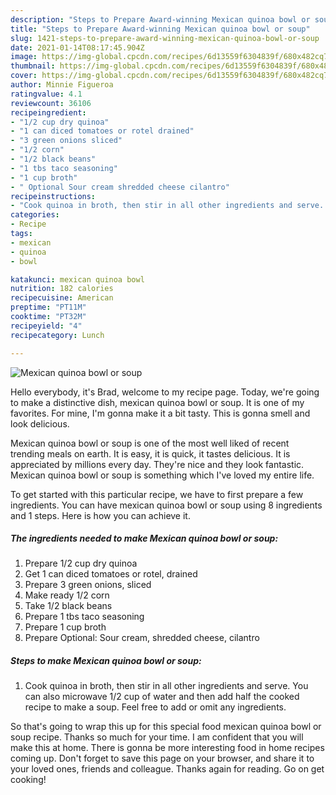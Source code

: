 ```yaml
---
description: "Steps to Prepare Award-winning Mexican quinoa bowl or soup"
title: "Steps to Prepare Award-winning Mexican quinoa bowl or soup"
slug: 1421-steps-to-prepare-award-winning-mexican-quinoa-bowl-or-soup
date: 2021-01-14T08:17:45.904Z
image: https://img-global.cpcdn.com/recipes/6d13559f6304839f/680x482cq70/mexican-quinoa-bowl-or-soup-recipe-main-photo.jpg
thumbnail: https://img-global.cpcdn.com/recipes/6d13559f6304839f/680x482cq70/mexican-quinoa-bowl-or-soup-recipe-main-photo.jpg
cover: https://img-global.cpcdn.com/recipes/6d13559f6304839f/680x482cq70/mexican-quinoa-bowl-or-soup-recipe-main-photo.jpg
author: Minnie Figueroa
ratingvalue: 4.1
reviewcount: 36106
recipeingredient:
- "1/2 cup dry quinoa"
- "1 can diced tomatoes or rotel drained"
- "3 green onions sliced"
- "1/2 corn"
- "1/2 black beans"
- "1 tbs taco seasoning"
- "1 cup broth"
- " Optional Sour cream shredded cheese cilantro"
recipeinstructions:
- "Cook quinoa in broth, then stir in all other ingredients and serve. You can also microwave 1/2 cup of water and then add half the cooked recipe to make a soup. Feel free to add or omit any ingredients."
categories:
- Recipe
tags:
- mexican
- quinoa
- bowl

katakunci: mexican quinoa bowl 
nutrition: 182 calories
recipecuisine: American
preptime: "PT11M"
cooktime: "PT32M"
recipeyield: "4"
recipecategory: Lunch

---
```



![Mexican quinoa bowl or soup](https://img-global.cpcdn.com/recipes/6d13559f6304839f/680x482cq70/mexican-quinoa-bowl-or-soup-recipe-main-photo.jpg)

Hello everybody, it's Brad, welcome to my recipe page. Today, we're going to make a distinctive dish, mexican quinoa bowl or soup. It is one of my favorites. For mine, I'm gonna make it a bit tasty. This is gonna smell and look delicious.



Mexican quinoa bowl or soup is one of the most well liked of recent trending meals on earth. It is easy, it is quick, it tastes delicious. It is appreciated by millions every day. They're nice and they look fantastic. Mexican quinoa bowl or soup is something which I've loved my entire life.


To get started with this particular recipe, we have to first prepare a few ingredients. You can have mexican quinoa bowl or soup using 8 ingredients and 1 steps. Here is how you can achieve it.

<!--inarticleads1-->

##### The ingredients needed to make Mexican quinoa bowl or soup:

1. Prepare 1/2 cup dry quinoa
1. Get 1 can diced tomatoes or rotel, drained
1. Prepare 3 green onions, sliced
1. Make ready 1/2 corn
1. Take 1/2 black beans
1. Prepare 1 tbs taco seasoning
1. Prepare 1 cup broth
1. Prepare  Optional: Sour cream, shredded cheese, cilantro




<!--inarticleads2-->

##### Steps to make Mexican quinoa bowl or soup:

1. Cook quinoa in broth, then stir in all other ingredients and serve. You can also microwave 1/2 cup of water and then add half the cooked recipe to make a soup. Feel free to add or omit any ingredients.




So that's going to wrap this up for this special food mexican quinoa bowl or soup recipe. Thanks so much for your time. I am confident that you will make this at home. There is gonna be more interesting food in home recipes coming up. Don't forget to save this page on your browser, and share it to your loved ones, friends and colleague. Thanks again for reading. Go on get cooking!

